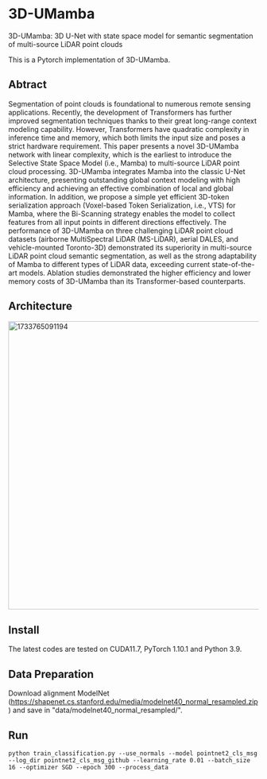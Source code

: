 # 3D-UMamba
3D-UMamba: 3D U-Net with state space model for semantic segmentation of multi-source LiDAR point clouds

This is a Pytorch implementation of 3D-UMamba.

## Abtract

Segmentation of point clouds is foundational to numerous remote sensing applications. Recently, the development of Transformers has further improved segmentation techniques thanks to their great long-range context modeling capability. However, Transformers have quadratic complexity in inference time and memory, which both limits the input size and poses a strict hardware requirement. This paper presents a novel 3D-UMamba network with linear complexity, which is the earliest to introduce the Selective State Space Model (i.e., Mamba) to multi-source LiDAR point cloud processing. 3D-UMamba integrates Mamba into the classic U-Net architecture, presenting outstanding global context modeling with high efficiency and achieving an effective combination of local and global information. In addition, we propose a simple yet efficient 3D-token serialization approach (Voxel-based Token Serialization, i.e., VTS) for Mamba, where the Bi-Scanning strategy enables the model to collect features from all input points in different directions effectively. The performance of 3D-UMamba on three challenging LiDAR point cloud datasets (airborne MultiSpectral LiDAR (MS-LiDAR), aerial DALES, and vehicle-mounted Toronto-3D) demonstrated its superiority in multi-source LiDAR point cloud semantic segmentation, as well as the strong adaptability of Mamba to different types of LiDAR data, exceeding current state-of-the-art models. Ablation studies demonstrated the higher efficiency and lower memory costs of 3D-UMamba than its Transformer-based counterparts.


## Architecture

<img width="580" alt="1733765091194" src="https://github.com/user-attachments/assets/cee06ef3-7db0-40fe-b7bf-7df0fed2a27d">

## Install
The latest codes are tested on CUDA11.7, PyTorch 1.10.1 and Python 3.9.

## Data Preparation
Download alignment ModelNet (https://shapenet.cs.stanford.edu/media/modelnet40_normal_resampled.zip) and save in "data/modelnet40_normal_resampled/".

## Run
```
python train_classification.py --use_normals --model pointnet2_cls_msg --log_dir pointnet2_cls_msg_github --learning_rate 0.01 --batch_size 16 --optimizer SGD --epoch 300 --process_data
```

